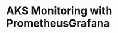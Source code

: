 # AKS Monitoring with PrometheusGrafana                                                                                                                                                                                                                                                                                                                                                                                                                             
